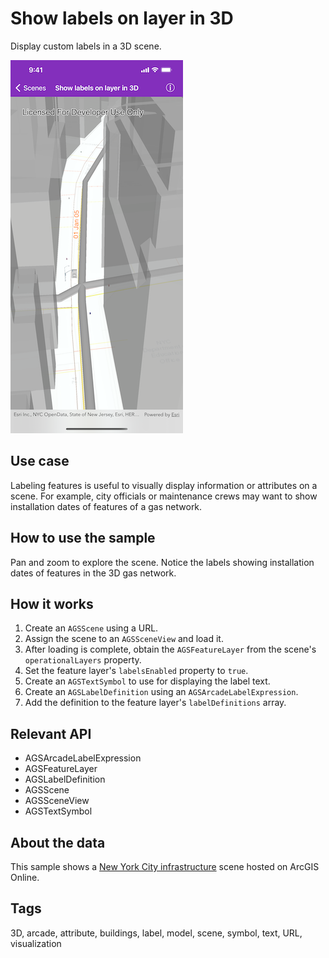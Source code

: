 # Show labels on layer in 3D

Display custom labels in a 3D scene.

![Show labels on layer in 3D](show-labels-on-layer-3d.png)

## Use case

Labeling features is useful to visually display information or attributes on a scene. For example, city officials or maintenance crews may want to show installation dates of features of a gas network.

## How to use the sample

Pan and zoom to explore the scene. Notice the labels showing installation dates of features in the 3D gas network.

## How it works

1. Create an `AGSScene` using a URL.
2. Assign the scene to an `AGSSceneView` and load it.
3. After loading is complete, obtain the `AGSFeatureLayer` from the scene's `operationalLayers` property.
4. Set the feature layer's `labelsEnabled` property to `true`.
5. Create an `AGSTextSymbol` to use for displaying the label text.
6. Create an `AGSLabelDefinition` using an `AGSArcadeLabelExpression`.
7. Add the definition to the feature layer's `labelDefinitions` array.

## Relevant API

* AGSArcadeLabelExpression
* AGSFeatureLayer
* AGSLabelDefinition
* AGSScene
* AGSSceneView
* AGSTextSymbol

## About the data

This sample shows a [New York City infrastructure](https://www.arcgis.com/home/item.html?id=850dfee7d30f4d9da0ebca34a533c169) scene hosted on ArcGIS Online.

## Tags

3D, arcade, attribute, buildings, label, model, scene, symbol, text, URL, visualization
